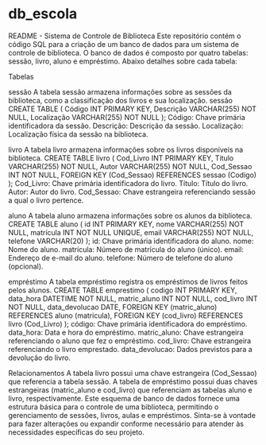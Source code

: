 # db_escola
README - Sistema de Controle de Biblioteca
Este repositório contém o código SQL para a criação de um banco de dados para um sistema de controle de biblioteca. O banco de dados é composto por quatro tabelas: sessão, livro, aluno e empréstimo. Abaixo detalhes sobre cada tabela:

Tabelas

sessão
A tabela sessão armazena informações sobre as sessões da biblioteca, como a classificação dos livros e sua localização.
sessão CREATE TABLE (
Código INT PRIMARY KEY,
Descrição VARCHAR(255) NOT NULL,
Localização VARCHAR(255) NOT NULL
);
Código: Chave primária identificadora da sessão.
Descrição: Descrição da sessão.
Localização: Localização física da sessão na biblioteca.

livro
A tabela livro armazena informações sobre os livros disponíveis na biblioteca.
CREATE TABLE livro (
Cod_Livro INT PRIMARY KEY,
Titulo VARCHAR(255) NOT NULL,
Autor VARCHAR(255) NOT NULL,
Cod_Sessao INT NOT NULL,
FOREIGN KEY (Cod_Sessao) REFERENCES sessao (Codigo)
);
Cod_Livro: Chave primária identificadora do livro.
Título: Título do livro.
Autor: Autor do livro.
Cod_Sessao: Chave estrangeira referenciando sessão a qual o livro pertence.

aluno
A tabela aluno armazena informações sobre os alunos da biblioteca.
CREATE TABLE aluno (
id INT PRIMARY KEY,
nome VARCHAR(255) NOT NULL,
matrícula INT NOT NULL UNIQUE,
email VARCHAR(255) NOT NULL,
telefone VARCHAR(20)
);
id: Chave primária identificadora do aluno.
nome: Nome do aluno.
matrícula: Número de matrícula do aluno (único).
email: Endereço de e-mail do aluno.
telefone: Número de telefone do aluno (opcional).

empréstimo
A tabela empréstimo registra os empréstimos de livros feitos pelos alunos.
CREATE TABLE emprestimo (
codigo INT PRIMARY KEY,
data_hora DATETIME NOT NULL,
matric_aluno INT NOT NULL,
cod_livro INT NOT NULL,
data_devolucao DATE,
FOREIGN KEY (matric_aluno) REFERENCES aluno (matricula),
FOREIGN KEY (cod_livro) REFERENCES livro (Cod_Livro)
);
código: Chave primária identificadora do empréstimo.
data_hora: Data e hora do empréstimo.
matric_aluno: Chave estrangeira referenciando o aluno que fez o empréstimo.
cod_livro: Chave estrangeira referenciando o livro emprestado.
data_devolucao: Dados previstos para a devolução do livro.

Relacionamentos
A tabela livro possui uma chave estrangeira (Cod_Sessao) que referencia a tabela sessão.
A tabela de empréstimo possui duas chaves estrangeiras (matric_aluno e cod_livro) que referenciam as tabelas aluno e livro, respectivamente.
Este esquema de banco de dados fornece uma estrutura básica para o controle de uma biblioteca, permitindo o gerenciamento de sessões, livros, aulas e empréstimos. Sinta-se à vontade para fazer alterações ou expandir conforme necessário para atender às necessidades específicas do seu projeto.
